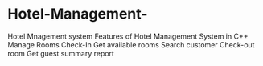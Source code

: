 # Hotel-Management-
Hotel Mnagement system
Features of Hotel Management System in C++
Manage Rooms
Check-In
Get available rooms
Search customer
Check-out room
Get guest summary report
